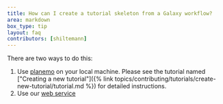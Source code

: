 ```yaml
---
title: How can I create a tutorial skeleton from a Galaxy workflow?
area: markdown
box_type: tip
layout: faq
contributors: [shiltemann]
---
```


There are two ways to do this:
 1. Use [planemo](https://planemo.readthedocs.io/en/latest/) on your local machine. Please see the tutorial named ["Creating a new tutorial"]({% link topics/contributing/tutorials/create-new-tutorial/tutorial.md %}) for detailed instructions.
 2. Use our [web service](https://ptdk.herokuapp.com)
